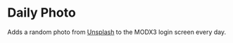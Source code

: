 # Daily Photo

Adds a random photo from [Unsplash](https://unsplash.com/) to the MODX3 login screen every day. 
